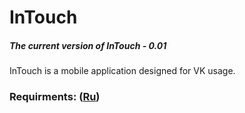 # InTouch
##### The current version of InTouch - 0.01
InTouch is a mobile application designed for VK usage.
### Requirments: ([Ru](https://github.com/y-harkavik/InTouch/blob/master/Documents/Requirements/Requirements%20Document.md))